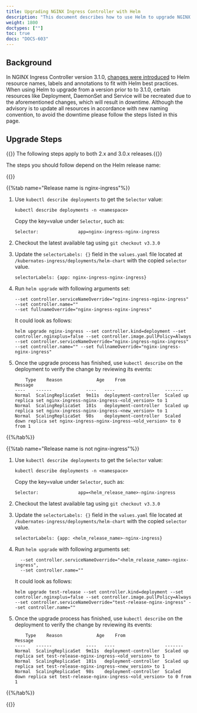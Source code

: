 ```yaml
---
title: Upgrading NGINX Ingress Controller with Helm
description: "This document describes how to use Helm to upgrade NGINX Ingress Controller from 2.x and 3.0.x to the latest available release."
weight: 1800
doctypes: [""]
toc: true
docs: "DOCS-603"
---
```


## Background

In NGINX Ingress Controller version 3.1.0, [changes were introduced](https://github.com/nginxinc/kubernetes-ingress/pull/3606) to Helm resource names, labels and annotations to fit with Helm best practices.
When using Helm to upgrade from a version prior to to 3.1.0, certain resources like Deployment, DaemonSet and Service will be recreated due to the aforementioned changes, which will result in downtime. 
Although the advisory is to update all resources in accordance with new naming convention, to avoid the downtime please follow the steps listed in this page.

## Upgrade Steps
{{<note>}} The following steps apply to both 2.x and 3.0.x releases.{{</note>}}

The steps you should follow depend on the Helm release name:

{{<tabs name="upgrade-helm">}}

{{%tab name="Release name is nginx-ingress"%}}

1. Use `kubectl describe deployments` to get the `Selector` value:

    ```shell
    kubectl describe deployments -n <namespace>
    ```
    Copy the key=value under `Selector`, such as:

    ```shell
    Selector:               app=nginx-ingress-nginx-ingress
    ```

1. Checkout the latest available tag using `git checkout v3.3.0`

1. Update the `selectorLabels: {}` field in the `values.yaml` file located at `/kubernates-ingress/deployments/helm-chart` with the copied `selector` value.
    ```shell
    selectorLabels: {app: nginx-ingress-nginx-ingress}
    ```

1. Run `helm upgrade` with following arguments set:
    ```shell
    --set controller.serviceNameOverride="nginx-ingress-nginx-ingress"
    --set controller.name=""
    --set fullnameOverride="nginx-ingress-nginx-ingress"
    ```
    It could look as follows:

     `helm upgrade nginx-ingress --set controller.kind=deployment --set controller.nginxplus=false --set controller.image.pullPolicy=Always --set controller.serviceNameOverride="nginx-ingress-nginx-ingress" --set controller.name="" --set fullnameOverride="nginx-ingress-nginx-ingress"`

1. Once the upgrade process has finished, use `kubectl describe` on the deployment to verify the change by reviewing its events:
    ```shell
        Type    Reason             Age    From                   Message
    ----    ------             ----   ----                   -------
    Normal  ScalingReplicaSet  9m11s  deployment-controller  Scaled up replica set nginx-ingress-nginx-ingress-<old_version> to 1
    Normal  ScalingReplicaSet  101s   deployment-controller  Scaled up replica set nginx-ingress-nginx-ingress-<new_version> to 1
    Normal  ScalingReplicaSet  98s    deployment-controller  Scaled down replica set nginx-ingress-nginx-ingress-<old_version> to 0 from 1

{{%/tab%}}

{{%tab name="Release name is not nginx-ingress"%}}

1. Use `kubectl describe deployments` to get the `Selector` value:

    ```shell
    kubectl describe deployments -n <namespace>
    ```
    Copy the key=value under ```Selector```, such as:

    ```shell
    Selector:               app=<helm_release_name>-nginx-ingress
    ```

1. Checkout the latest available tag using `git checkout v3.3.0`

1. Update the `selectorLabels: {}` field in the `values.yaml` file located at `/kubernates-ingress/deployments/helm-chart` with the copied `selector` value.
    ```shell
    selectorLabels: {app: <helm_release_name>-nginx-ingress}
    ```

1. Run `helm upgrade` with following arguments set:
    ```shell
      --set controller.serviceNameOverride="<helm_release_name>-nginx-ingress",
      --set controller.name=""
    ```
    It could look as follows:

    `helm upgrade test-release --set controller.kind=deployment --set controller.nginxplus=false --set controller.image.pullPolicy=Always --set controller.serviceNameOverride="test-release-nginx-ingress" --set controller.name=""`

1. Once the upgrade process has finished, use `kubectl describe` on the deployment to verify the change by reviewing its events:
    ```shell
        Type    Reason             Age    From                   Message
    ----    ------             ----   ----                   -------
    Normal  ScalingReplicaSet  9m11s  deployment-controller  Scaled up replica set test-release-nginx-ingress-<old_version> to 1
    Normal  ScalingReplicaSet  101s   deployment-controller  Scaled up replica set test-release-nginx-ingress-<new_version> to 1
    Normal  ScalingReplicaSet  98s    deployment-controller  Scaled down replica set test-release-nginx-ingress-<old_version> to 0 from 1
    ```
{{%/tab%}}

{{</tabs>}}
